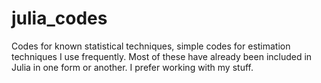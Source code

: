 # julia_codes
Codes for known statistical techniques, simple codes for estimation techniques I use frequently. 
Most of these have already been included in Julia in one form or another. I prefer working with my stuff.
